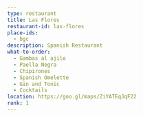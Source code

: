 ```yaml
---
type: restaurant
title: Las Flores 
restaurant-id: las-flores 
place-ids:
  - bgc 
description: Spanish Restaurant
what-to-order:
  - Gambas al ajilo
  - Paella Negra 
  - Chipirones
  - Spanish Omelette
  - Gin and Tonic
  - Cocktails
location: https://goo.gl/maps/ZiYATEqJqF22
rank: 1
---
```

